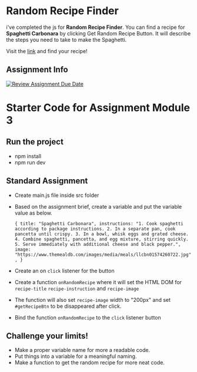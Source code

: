 # Random Recipe Finder

i've completed the js for **Random Recipe Finder**.
You can find a recipe for **Spaghetti Carbonara** by clicking Get Random Recipe Button. It will describe the steps you need to take to make the Spaghetti.

Visit the [link]() and find your recipe!

## Assignment Info

[![Review Assignment Due Date](https://classroom.github.com/assets/deadline-readme-button-22041afd0340ce965d47ae6ef1cefeee28c7c493a6346c4f15d667ab976d596c.svg)](https://classroom.github.com/a/K1PcQPG7)

# Starter Code for Assignment Module 3

## Run the project

- npm install
- npm run dev

## Standard Assignment

- Create main.js file inside src folder
- Based on the assignment brief, create a variable and put the variable value as below.

  `{
  title: "Spaghetti Carbonara",
  instructions:
    "1. Cook spaghetti according to package instructions. 2. In a separate pan, cook pancetta until crispy. 3. In a bowl, whisk eggs and grated cheese. 4. Combine spaghetti, pancetta, and egg mixture, stirring quickly. 5. Serve immediately with additional cheese and black pepper.",
  image: "https://www.themealdb.com/images/media/meals/llcbn01574260722.jpg",
}`

- Create an on `click` listener for the button
- Create a function `onRandomRecipe` where it will set the HTML DOM for `recipe-title` `recipe-instruction` and `recipe-image`
- The function will also set `recipe-image` width to "200px" and set `#getRecipeBtn` to be disappeared after click.
- Bind the function `onRandomRecipe` to the `click` listener button

## Challenge your limits!

- Make a proper variable name for more a readable code.
- Put things into a variable for a meaningful naming.
- Make a function to get the random recipe for more neat code.

